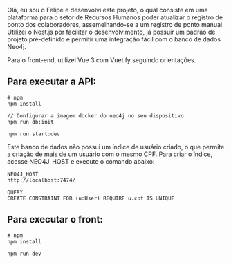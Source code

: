 Olá, eu sou o Felipe e desenvolvi este projeto, o qual consiste em uma plataforma para o setor de Recursos Humanos poder atualizar o registro de ponto dos colaboradores, assemelhando-se a um registro de ponto manual. Utilizei o Nest.js por facilitar o desenvolvimento, já possuir um padrão de projeto pré-definido e permitir uma integração fácil com o banco de dados Neo4j.

Para o front-end, utilizei Vue 3 com Vuetify seguindo orientações.

## Para executar a API:

```
# npm
npm install

// Configurar a imagem docker do neo4j no seu dispositivo
npm run db:init

npm run start:dev

```

Este banco de dados não possui um índice de usuário criado, o que permite a criação de mais de um usuário com o mesmo CPF. Para criar o índice, acesse NEO4J_HOST e execute o comando abaixo:

```
NEO4J_HOST
http://localhost:7474/

QUERY
CREATE CONSTRAINT FOR (u:User) REQUIRE u.cpf IS UNIQUE
```

## Para executar o front:

```
# npm
npm install

npm run dev
```

